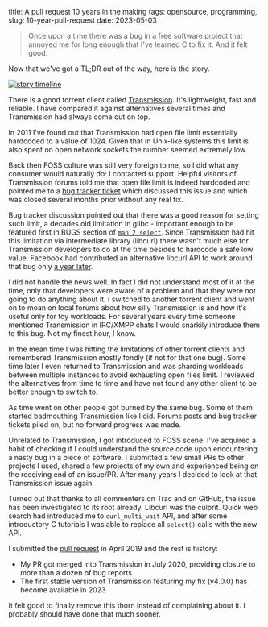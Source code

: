 title: A pull request 10 years in the making
tags: opensource, programming,
slug: 10-year-pull-request
date: 2023-05-03

> Once upon a time there was a bug in a free software project that annoyed me
> for long enough that I've learned C to fix it. And it felt good.

Now that we've got a TL;DR out of the way, here is the story.

[![story timeline][timeline]][timeline]

There is a good torrent client called [Transmission]. It's lightweight, fast
and reliable. I have compared it against alternatives several times and
Transmission had always come out on top.

In 2011 I've found out that Transmission had open file limit essentially
hardcoded to a value of 1024. Given that in Unix-like systems this limit
is also spent on open network sockets the number seemed extremely low.

Back then FOSS culture was still very foreign to me, so I did what any
consumer would naturally do: I contacted support. Helpful visitors of
Transmission forums told me that open file limit is indeed hardcoded and
pointed me to a [bug tracker ticket][trac4164] which discussed this issue and
which was closed several months prior without any real fix.

Bug tracker discussion pointed out that there was a good reason for setting
such limit, a decades old limitation in glibc - important enough to be
featured first in BUGS section of [`man 2 select`][BUGS]. Since Transmission
had hit this limitation via intermediate library (libcurl) there wasn't
much else for Transmission developers to do at the time besides to hardcode a
safe low value. Facebook had contributed an alternative libcurl API to work
around that bug only [a year later][curl_multi_wait].

I did not handle the news well. In fact I did not understand most of it at the
time, only that developers were aware of a problem and that they were not
going to do anything about it. I switched to another torrent client and went
on to moan on local forums about how silly Transmission is and how it's useful
only for toy workloads. For several years every time someone mentioned
Transmission in IRC/XMPP chats I would snarkily introduce them to this bug.
Not my finest hour, I know.

In the mean time I was hitting the limitations of other torrent clients and
remembered Transmission mostly fondly (if not for that one bug). Some time
later I even returned to Transmission and was sharding workloads between
multiple instances to avoid exhausting open files limit. I reviewed the
alternatives from time to time and have not found any other client to be better enough
to switch to.

As time went on other people got burned by the same bug. Some of them started
badmouthing Transmission like I did. Forums posts and bug tracker tickets
piled on, but no forward progress was made.

Unrelated to Transmission, I got introduced to FOSS scene. I've acquired a
habit of checking if I could understand the source code upon encountering a
nasty bug in a piece of software. I submitted a few small PRs to other
projects I used, shared a few projects of my own and experienced being on the
receiving end of an issue/PR. After many years I decided to look at that
Transmission issue again.

Turned out that thanks to all commenters on Trac and on GitHub, the issue has
been investigated to its root already. Libcurl was the culprit. Quick web
search had introduced me to `curl_multi_wait` API, and after some introductory C
tutorials I was able to replace all `select()` calls with the new API.

I submitted the [pull request] in April 2019 and the rest is history:

- My PR got merged into Transmission in July 2020, providing closure to more
  than a dozen of bug reports
- The first stable version of Transmission featuring my fix (v4.0.0) has
  become available in 2023

It felt good to finally remove this thorn instead of complaining about it.
I probably should have done that much sooner.

[Transmission]: https://transmissionbt.com/
[trac4164]: https://trac.transmissionbt.com/ticket/4164
[curl_multi_wait]: https://daniel.haxx.se/blog/2012/09/03/introducing-curl_multi_wait/
[BUGS]: https://manpages.debian.org/bullseye/manpages-dev/select.2.en.html#BUGS
[pull request]: https://github.com/transmission/transmission/pull/893
[timeline]: {static}/resources/pr893_timeline.svg
